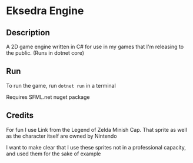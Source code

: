 # Eksedra Engine

## Description

A 2D game engine written in C# for use in my games that I'm releasing to the public. (Runs in dotnet core)

## Run

To run the game, run `dotnet run` in a terminal

Requires SFML.net nuget package

## Credits

For fun I use Link from the Legend of Zelda Minish Cap. That sprite as well as the character itself are owned by Nintendo

I want to make clear that I use these sprites not in a professional capacity, and used them for the sake of example
